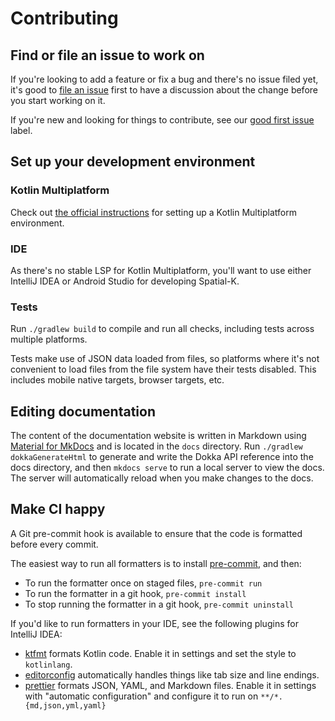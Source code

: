 # Contributing

## Find or file an issue to work on

If you're looking to add a feature or fix a bug and there's no issue filed yet,
it's good to
[file an issue](https://github.com/maplibre/spatial-k/issues/new/choose) first
to have a discussion about the change before you start working on it.

If you're new and looking for things to contribute, see our
[good first issue](https://github.com/maplibre/spatial-k/issues?q=is%3Aissue%20state%3Aopen%20label%3A%22good%20first%20issue%22)
label.

## Set up your development environment

### Kotlin Multiplatform

Check out
[the official instructions](https://www.jetbrains.com/help/kotlin-multiplatform-dev/multiplatform-setup.html)
for setting up a Kotlin Multiplatform environment.

### IDE

As there's no stable LSP for Kotlin Multiplatform, you'll want to use either
IntelliJ IDEA or Android Studio for developing Spatial-K.

### Tests

Run `./gradlew build` to compile and run all checks, including tests across
multiple platforms.

Tests make use of JSON data loaded from files, so platforms where it's not
convenient to load files from the file system have their tests disabled. This
includes mobile native targets, browser targets, etc.

## Editing documentation

The content of the documentation website is written in Markdown using
[Material for MkDocs](https://squidfunk.github.io/mkdocs-material/) and is
located in the `docs` directory. Run `./gradlew dokkaGenerateHtml` to generate
and write the Dokka API reference into the docs directory, and then
`mkdocs serve` to run a local server to view the docs. The server will
automatically reload when you make changes to the docs.

## Make CI happy

A Git pre-commit hook is available to ensure that the code is formatted before
every commit.

The easiest way to run all formatters is to install
[pre-commit](https://pre-commit.com/), and then:

- To run the formatter once on staged files, `pre-commit run`
- To run the formatter in a git hook, `pre-commit install`
- To stop running the formatter in a git hook, `pre-commit uninstall`

If you'd like to run formatters in your IDE, see the following plugins for
IntelliJ IDEA:

- [ktfmt](https://plugins.jetbrains.com/plugin/14912-ktfmt) formats Kotlin code.
  Enable it in settings and set the style to `kotlinlang`.
- [editorconfig](https://plugins.jetbrains.com/plugin/7294-editorconfig)
  automatically handles things like tab size and line endings.
- [prettier](https://plugins.jetbrains.com/plugin/10456-prettier) formats JSON,
  YAML, and Markdown files. Enable it in settings with "automatic configuration"
  and configure it to run on `**/*.{md,json,yml,yaml}`
